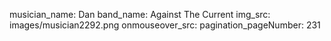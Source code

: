 musician_name: Dan
band_name: Against The Current
img_src: images/musician2292.png
onmouseover_src: 
pagination_pageNumber: 231